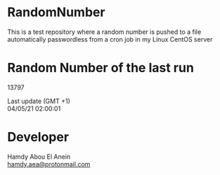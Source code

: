 # RandomNumber    
This is a test repository where a random number is pushed to a file automatically passwordless from a cron job in my Linux CentOS server    
# Random Number of the last run   
13797
      
Last update (GMT +1)    
04/05/21 02:00:01
# Developer    
Hamdy Abou El Anein   
hamdy.aea@protonmail.com
